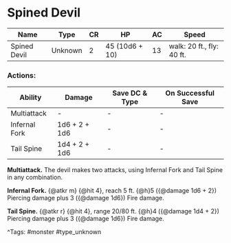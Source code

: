 # Spined Devil

| Name | Type | CR | HP | AC | Speed |
|------|------|----|----|----|-------|
| Spined Devil | Unknown | 2 | 45 (10d6 + 10) | 13 | walk: 20 ft., fly: 40 ft. |

### Actions:

| Ability | Damage | Save DC & Type | On Successful Save |
|---------|--------|----------------|--------------------|
| Multiattack | - | - | - |
| Infernal Fork | 1d6 + 2 + 1d6 | - | - |
| Tail Spine | 1d4 + 2 + 1d6 | - | - |


**Multiattack.** The devil makes two attacks, using Infernal Fork and Tail Spine in any combination.

**Infernal Fork.** {@atkr m} {@hit 4}, reach 5 ft. {@h}5 ({@damage 1d6 + 2}) Piercing damage plus 3 ({@damage 1d6}) Fire damage.

**Tail Spine.** {@atkr r} {@hit 4}, range 20/80 ft. {@h}4 ({@damage 1d4 + 2}) Piercing damage plus 3 ({@damage 1d6}) Fire damage.

^Tags: #monster #type_unknown